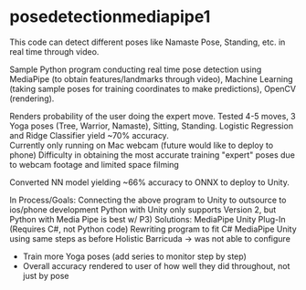 # posedetectionmediapipe1
This code can detect different poses like Namaste Pose, Standing, etc. in real time through video. 

Sample Python program conducting real time pose detection using MediaPipe (to obtain features/landmarks through video), Machine Learning (taking sample poses for training coordinates to make predictions), OpenCV (rendering). 

Renders probability of the user doing the expert move. Tested 4-5 moves, 3 Yoga poses (Tree, Warrior, Namaste), Sitting, Standing. Logistic Regression and Ridge Classifier yield ~70% accuracy.  
Currently only running on Mac webcam (future would like to deploy to phone)
Difficulty in obtaining the most accurate training "expert" poses due to webcam footage and limited space filming 

Converted NN model yielding ~66% accuracy to ONNX to deploy to Unity. 

In Process/Goals:
Connecting the above program to Unity to outsource to ios/phone development
Python with Unity only supports Version 2, but Python with Media Pipe is best w/ P3) 
Solutions: 
MediaPipe Unity Plug-In (Requires C#, not Python code) 
Rewriting program to fit C# MediaPipe Unity using same steps as before 
Holistic Barricuda → was not able to configure  
- Train more Yoga poses (add series to monitor step by step) 
- Overall accuracy rendered to user of how well they did throughout, not just by pose 
